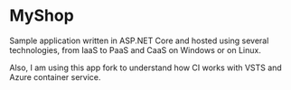 # MyShop
Sample application written in ASP.NET Core and hosted using several technologies, from IaaS to PaaS and CaaS on Windows or on Linux.

Also, I am using this app fork to understand how CI works with VSTS and Azure container service.
